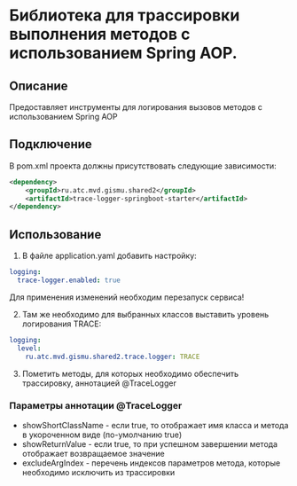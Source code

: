# Библиотека для трассировки выполнения методов с использованием Spring AOP.

## Описание
Предоставляет инструменты для логирования вызовов методов с использованием Spring AOP

## Подключение
В pom.xml проекта должны присутствовать следующие зависимости:
```xml
<dependency>
    <groupId>ru.atc.mvd.gismu.shared2</groupId>
    <artifactId>trace-logger-springboot-starter</artifactId>
</dependency>
```

## Использование
1. В файле application.yaml добавить настройку:
```yaml
logging:
  trace-logger.enabled: true
```
Для применения изменений необходим перезапуск сервиса!

2. Там же необходимо для выбранных классов выставить уровень логирования TRACE:
```yaml
logging:
  level:
    ru.atc.mvd.gismu.shared2.trace.logger: TRACE
```

3. Пометить методы, для которых необходимо обеспечить трассировку, аннотацией @TraceLogger

### Параметры аннотации @TraceLogger
- showShortClassName - если true, то отображает имя класса и метода в укороченном виде (по-умолчанию true)
- showReturnValue - если true, то при успешном завершении метода отображает возвращаемое значение
- excludeArgIndex - перечень индексов параметров метода, которые необходимо исключить из трассировки
